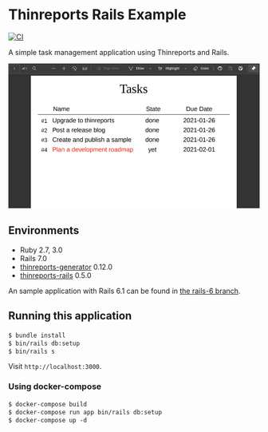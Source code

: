 # Thinreports Rails Example

[![CI](https://github.com/thinreports/thinreports-rails-example/workflows/CI/badge.svg)](https://github.com/thinreports/thinreports-rails-example/actions?query=branch%3Amaster)

A simple task management application using Thinreports and Rails.

![](doc/tasks_pdf.png)

## Environments

- Ruby 2.7, 3.0
- Rails 7.0
- [thinreports-generator](https://github.com/thinreports/thinreports-generator) 0.12.0
- [thinreports-rails](https://github.com/takeshinoda/thinreports-rails) 0.5.0

An sample application with Rails 6.1 can be found in [the rails-6 branch](https://github.com/thinreports/thinreports-rails-example/tree/rails-6).

## Running this application

```
$ bundle install
$ bin/rails db:setup
$ bin/rails s
```

Visit `http://localhost:3000`.

### Using docker-compose

```
$ docker-compose build
$ docker-compose run app bin/rails db:setup
$ docker-compose up -d
```
